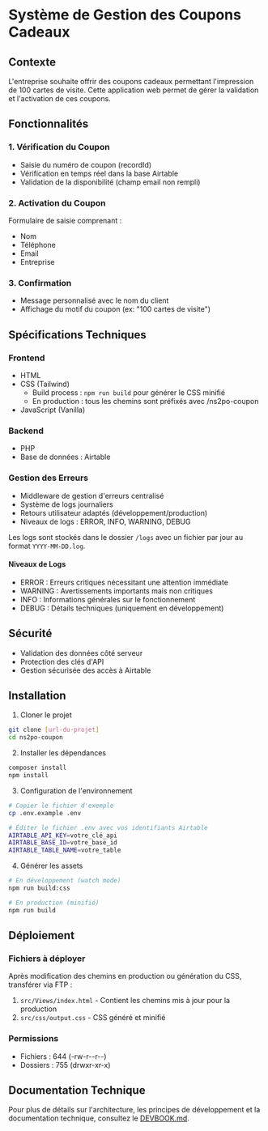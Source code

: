 # Système de Gestion des Coupons Cadeaux

## Contexte

L'entreprise souhaite offrir des coupons cadeaux permettant l'impression de 100 cartes de visite. Cette application web permet de gérer la validation et l'activation de ces coupons.

## Fonctionnalités

### 1. Vérification du Coupon

- Saisie du numéro de coupon (recordId)
- Vérification en temps réel dans la base Airtable
- Validation de la disponibilité (champ email non rempli)

### 2. Activation du Coupon

Formulaire de saisie comprenant :

- Nom
- Téléphone
- Email
- Entreprise

### 3. Confirmation

- Message personnalisé avec le nom du client
- Affichage du motif du coupon (ex: "100 cartes de visite")

## Spécifications Techniques

### Frontend

- HTML
- CSS (Tailwind)
  - Build process : `npm run build` pour générer le CSS minifié
  - En production : tous les chemins sont préfixés avec /ns2po-coupon
- JavaScript (Vanilla)

### Backend

- PHP
- Base de données : Airtable

### Gestion des Erreurs

- Middleware de gestion d'erreurs centralisé
- Système de logs journaliers
- Retours utilisateur adaptés (développement/production)
- Niveaux de logs : ERROR, INFO, WARNING, DEBUG

Les logs sont stockés dans le dossier `/logs` avec un fichier par jour au format `YYYY-MM-DD.log`.

#### Niveaux de Logs

- ERROR : Erreurs critiques nécessitant une attention immédiate
- WARNING : Avertissements importants mais non critiques
- INFO : Informations générales sur le fonctionnement
- DEBUG : Détails techniques (uniquement en développement)

## Sécurité

- Validation des données côté serveur
- Protection des clés d'API
- Gestion sécurisée des accès à Airtable

## Installation

1. Cloner le projet

```bash
git clone [url-du-projet]
cd ns2po-coupon
```

2. Installer les dépendances

```bash
composer install
npm install
```

3. Configuration de l'environnement

```bash
# Copier le fichier d'exemple
cp .env.example .env

# Éditer le fichier .env avec vos identifiants Airtable
AIRTABLE_API_KEY=votre_clé_api
AIRTABLE_BASE_ID=votre_base_id
AIRTABLE_TABLE_NAME=votre_table
```

4. Générer les assets

```bash
# En développement (watch mode)
npm run build:css

# En production (minifié)
npm run build
```

## Déploiement

### Fichiers à déployer

Après modification des chemins en production ou génération du CSS, transférer via FTP :

1. `src/Views/index.html` - Contient les chemins mis à jour pour la production
2. `src/css/output.css` - CSS généré et minifié

### Permissions

- Fichiers : 644 (-rw-r--r--)
- Dossiers : 755 (drwxr-xr-x)

## Documentation Technique

Pour plus de détails sur l'architecture, les principes de développement et la documentation technique, consultez le [DEVBOOK.md](DEVBOOK.md).
